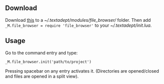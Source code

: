 ## Download

Download [this](ta-filebrowser/init.lua) to a
*~/.textadept/modules/file_browser/* folder. Then add
`_M.file_browser = require 'file_browser'` to your *~/.textadept/init.lua*.

## Usage

Go to the command entry and type:

    _M.file_browser.init('path/to/project')

Pressing spacebar on any entry activates it. (Directories are opened/closed and
files are opened in a split view).
